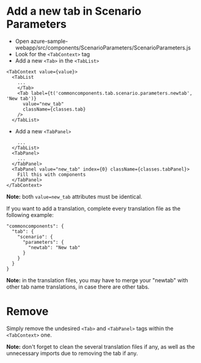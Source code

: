 # Add a new tab in Scenario Parameters

- Open azure-sample-webapp/src/components/ScenarioParameters/ScenarioParameters.js
- Look for the `<TabContext>` tag
- Add a new `<Tab>` in the `<TabList>`

```
<TabContext value={value}>
  <TabList
    ...
    </Tab>
    <Tab label={t('commoncomponents.tab.scenario.parameters.newtab', 'New tab')}
      value="new_tab"
      className={classes.tab}
    />
  </TabList>
```

- Add a new `<TabPanel>`

```
    ...
  </TabList>
  <TabPanel>
    ...
  </TabPanel>
  <TabPanel value="new_tab" index={0} className={classes.tabPanel}>
    Fill this with components
  </TabPanel>
</TabContext>
```

**Note:** both `value=new_tab` attributes must be identical.

If you want to add a translation, complete every translation file as the following example:

```
"commoncomponents": {
  "tab": {
    "scenario": {
      "parameters": {
        "newtab": "New tab"
      }
    }
  }
}
```

**Note:** in the translation files, you may have to merge your "newtab" with other tab name translations, in case there are other tabs.

# Remove

Simply remove the undesired `<Tab>` and `<TabPanel>` tags within  the `<TabContext>` one.

**Note:** don't forget to clean the several translation files if any, as well as the unnecessary imports due to removing the tab if any.
